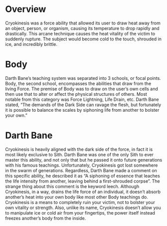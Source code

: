 # Overview

Cryokinesis was a force ability that allowed its user to draw heat away from an object, person, or organism, causing its temperature to drop rapidly and drastically.
This arcane technique causes the heat vitality of the victim to suddenly rupture.
The subject would become cold to the touch, shrouded in ice, and incredibly brittle.

# Body

Darth Bane’s teaching system was separated into 3 schools, or focal points.
Body, the second school, encompasses the abilities that draw from the living Force.
The premise of Body was to draw on the user’s own cells and then use that to alter or affect the physical structures of others.
Most notable from this category was Force Lightning, Life Drain, etc.
Darth Bane stated, “The demands of the Dark Side can ravage the flesh, but fortunately it is possible to balance the scales by siphoning life from another to bolster your own.”

# Darth Bane

Cryokinesis is heavily aligned with the dark side of the force, in fact it is most likely exclusive to Sith.
Darth Bane was one of the only Sith to ever master this ability, and not only that but he passed it onto future generations with his famous teachings.
Unfortunately, Cryokinesis got lost somewhere in the swarm of generations.
Regardless, Darth Bane made a comment on this specific ability, he described it as  “A siphoning of essence that leaches the life intensity from another, leaving behind a first-shrouded corpse”.
The strange thing about this comment is the keyword leech.
Although Cryokinesis, in a way, drains the life force of an individual, it doesn’t absorb another’s heat into your own body like most other Body teachings do.
Cryokinesis is a means to completely ruin your victim, not to bolster your own vitality or strength.
Also, unlike its name, Cryokinesis doesn’t allow you to manipulate ice or cold air from your fingertips, the power itself instead freezes another’s body from the inside.

